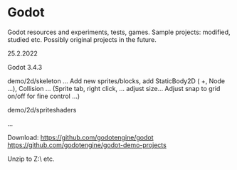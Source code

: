 # Godot
Godot resources and experiments, tests, games. Sample projects: modified, studied etc. Possibly original projects in the future. 

25.2.2022

Godot 3.4.3

demo/2d/skeleton
...
Add new sprites/blocks, add StaticBody2D ( +, Node ...), Collision ... (Sprite tab, right click, ... adjust size... Adjust snap to grid on/off for fine control ...)

demo/2d/spriteshaders

...


Download:
https://github.com/godotengine/godot
https://github.com/godotengine/godot-demo-projects

Unzip to Z:\ etc.


